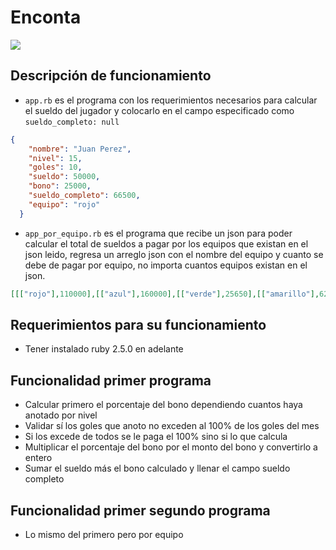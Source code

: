 # Enconta

![](cuervos-cuervos.gif)

## Descripción de funcionamiento
- ``` app.rb ``` es el programa con los requerimientos necesarios para calcular el sueldo del jugador y colocarlo en el campo especificado como ```sueldo_completo: null ```

```json
{
    "nombre": "Juan Perez",
    "nivel": 15,
    "goles": 10,
    "sueldo": 50000,
    "bono": 25000,
    "sueldo_completo": 66500,
    "equipo": "rojo"
  }
```


- ``` app_por_equipo.rb ``` es el programa que recibe un json para poder calcular el total de sueldos a pagar por los equipos que existan en el json leido, regresa un arreglo json con el nombre del equipo y cuanto se debe de pagar por equipo, no importa cuantos equipos existan en el json.

```json
[[["rojo"],110000],[["azul"],160000],[["verde"],25650],[["amarillo"],62000]]
```

## Requerimientos para su funcionamiento
- Tener instalado ruby 2.5.0 en adelante


## Funcionalidad primer programa
- Calcular primero el porcentaje del bono dependiendo cuantos haya anotado por nivel
- Validar sí los goles que anoto no exceden al 100% de los goles del mes
- Si los excede de todos se le paga el 100% sino si lo que calcula
- Multiplicar el porcentaje del bono por el monto del bono y convertirlo a entero
- Sumar el sueldo más el bono calculado y llenar el campo sueldo completo

## Funcionalidad primer segundo programa 
- Lo mismo del primero pero por equipo